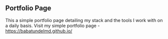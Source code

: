 ## Portfolio Page
This a simple portfolio page detailing my stack and the tools I work with on a daily basis.
Visit my simple portfolio page - https://babatundelmd.github.io/
